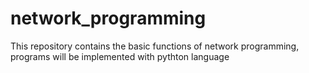 # network_programming
This repository contains the basic functions of network programming, programs will be implemented with pythton language
